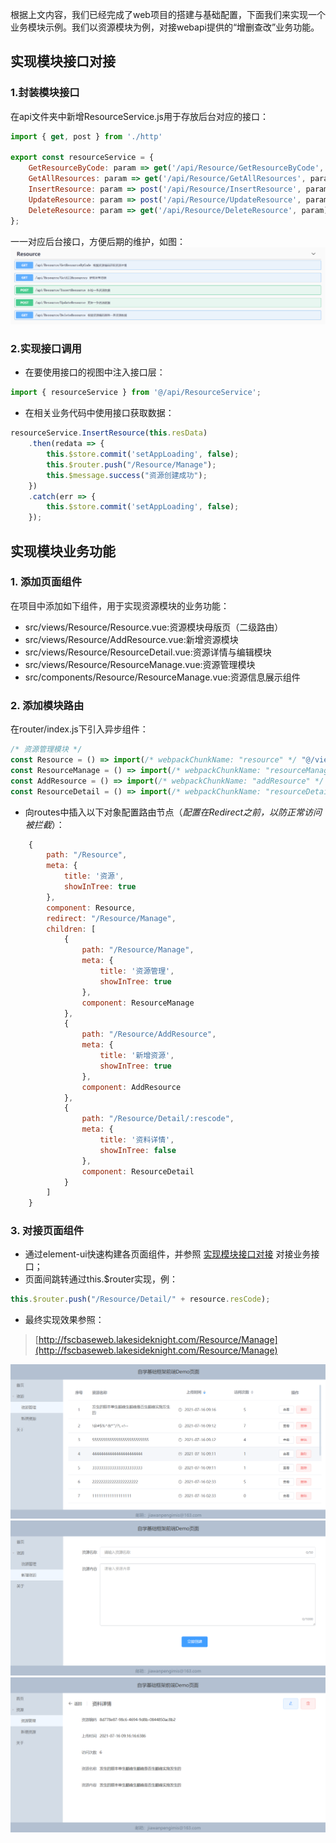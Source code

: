 
根据上文内容，我们已经完成了web项目的搭建与基础配置，下面我们来实现一个业务模块示例。我们以资源模块为例，对接webapi提供的“增删查改”业务功能。

## 实现模块接口对接
### 1.封装模块接口
在api文件夹中新增ResourceService.js用于存放后台对应的接口：
```js
import { get, post } from './http'

export const resourceService = {
    GetResourceByCode: param => get('/api/Resource/GetResourceByCode', param),
    GetAllResources: param => get('/api/Resource/GetAllResources', param),
    InsertResource: param => post('/api/Resource/InsertResource', param),
    UpdateResource: param => post('/api/Resource/UpdateResource', param),
    DeleteResource: param => get('/api/Resource/DeleteResource', param)
};
```
一一对应后台接口，方便后期的维护，如图：
![一一对应后台接口](../_media/web/一一对应后台接口.png)

### 2.实现接口调用
* 在要使用接口的视图中注入接口层：
```js
import { resourceService } from '@/api/ResourceService';
```
* 在相关业务代码中使用接口获取数据：
```js {1-2,6-9}
resourceService.InsertResource(this.resData)
    .then(redata => {
        this.$store.commit('setAppLoading', false);
        this.$router.push("/Resource/Manage");
        this.$message.success("资源创建成功");
    })
    .catch(err => {
        this.$store.commit('setAppLoading', false);
    });
```

## 实现模块业务功能
### 1. 添加页面组件
在项目中添加如下组件，用于实现资源模块的业务功能：
* src/views/Resource/Resource.vue:资源模块母版页（二级路由）
* src/views/Resource/AddResource.vue:新增资源模块
* src/views/Resource/ResourceDetail.vue:资源详情与编辑模块
* src/views/Resource/ResourceManage.vue:资源管理模块
* src/components/Resource/ResourceManage.vue:资源信息展示组件
### 2. 添加模块路由
在router/index.js下引入异步组件：
```js
/* 资源管理模块 */
const Resource = () => import(/* webpackChunkName: "resource" */ "@/views/Resource/Resource.vue");
const ResourceManage = () => import(/* webpackChunkName: "resourceManage" */ "@/views/Resource/ResourceManage.vue");
const AddResource = () => import(/* webpackChunkName: "addResource" */ "@/views/Resource/AddResource.vue");
const ResourceDetail = () => import(/* webpackChunkName: "resourceDetail" */ "@/views/Resource/ResourceDetail.vue");
```
* 向routes中插入以下对象配置路由节点（*配置在Redirect之前，以防正常访问被拦截*）：
```js 
    {
        path: "/Resource",
        meta: {
            title: '资源',
            showInTree: true
        },
        component: Resource,
        redirect: "/Resource/Manage",
        children: [
            {
                path: "/Resource/Manage",
                meta: {
                    title: '资源管理',
                    showInTree: true
                },
                component: ResourceManage
            },
            {
                path: "/Resource/AddResource",
                meta: {
                    title: '新增资源',
                    showInTree: true
                },
                component: AddResource
            },
            {
                path: "/Resource/Detail/:rescode",
                meta: {
                    title: '资料详情',
                    showInTree: false
                },
                component: ResourceDetail
            }
        ]
    }
```
### 3. 对接页面组件
* 通过element-ui快速构建各页面组件，并参照 [实现模块接口对接](#实现模块接口对接) 对接业务接口；
* 页面间跳转通过this.$router实现，例：
```js
this.$router.push("/Resource/Detail/" + resource.resCode);
```
* 最终实现效果参照：  
>[http://fscbaseweb.lakesideknight.com/Resource/Manage](http://fscbaseweb.lakesideknight.com/Resource/Manage)
  
![资源模块效果1](../_media/web/资源模块效果1.png)
![资源模块效果2](../_media/web/资源模块效果2.png)
![资源模块效果3](../_media/web/资源模块效果3.png)

